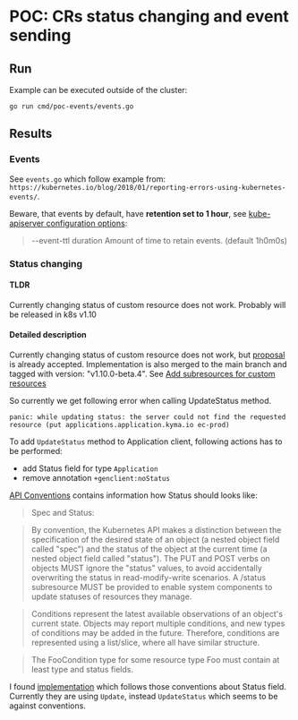 # POC: CRs status changing and event sending

## Run
Example can be executed outside of the cluster:
```
go run cmd/poc-events/events.go
```
## Results

### Events
See `events.go` which follow example from:
`https://kubernetes.io/blog/2018/01/reporting-errors-using-kubernetes-events/`.

Beware, that events by default, have **retention set to 1 hour**, see [kube-apiserver configuration options](https://kubernetes.io/docs/reference/generated/kube-apiserver/):
> --event-ttl  duration   Amount of time to retain events. (default 1h0m0s)

### Status changing
#### TLDR
Currently changing status of custom resource does not work. Probably will be released in k8s v1.10

#### Detailed description
Currently changing status of custom resource does not work, but [proposal](https://github.com/kubernetes/community/pull/913) is already accepted.
Implementation is also merged to the main branch and tagged with version: "v1.10.0-beta.4". See [Add subresources for custom resources](https://github.com/kubernetes/kubernetes/pull/55168/commits/6fbe8157e39f6bd7ad885a8a6f8614e2fe45dc5e)

So currently we get following error when calling UpdateStatus method.
```text
panic: while updating status: the server could not find the requested resource (put applications.application.kyma.io ec-prod)
```

To add `UpdateStatus` method to Application client, following actions has to be performed:
- add Status field for type `Application`
- remove annotation `+genclient:noStatus`

[API Conventions](https://github.com/kubernetes/community/blob/master/contributors/devel/sig-architecture/api-conventions.md#spec-and-status) contains information how Status should looks like:

>Spec and Status:

>By convention, the Kubernetes API makes a distinction between the specification of the desired state of an object (a nested object field called "spec") and the status of the object at the current time (a nested object field called "status").
>The PUT and POST verbs on objects MUST ignore the "status" values, to avoid accidentally overwriting the status in read-modify-write scenarios. A /status subresource MUST be provided to enable system components to update statuses of resources they manage.

>Conditions represent the latest available observations of an object's current state. Objects may report multiple conditions, and new types of conditions may be added in the future. Therefore, conditions are represented using a list/slice, where all have similar structure.

>The FooCondition type for some resource type Foo must contain at least type and status fields.

I found [implementation](https://github.com/jetstack/cert-manager/blob/release-0.4/pkg/apis/certmanager/v1alpha1/types.go) which follows those conventions about Status field. Currently they are using `Update`, instead `UpdateStatus` which seems to be against conventions.
